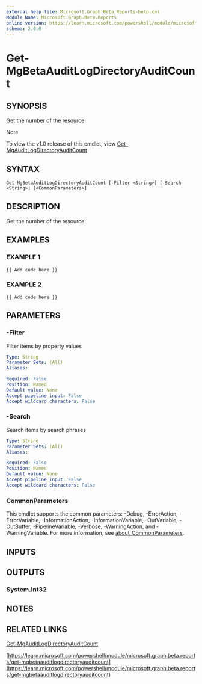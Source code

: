 ```yaml
---
external help file: Microsoft.Graph.Beta.Reports-help.xml
Module Name: Microsoft.Graph.Beta.Reports
online version: https://learn.microsoft.com/powershell/module/microsoft.graph.beta.reports/get-mgbetaauditlogdirectoryauditcount
schema: 2.0.0
---
```


# Get-MgBetaAuditLogDirectoryAuditCount

## SYNOPSIS
Get the number of the resource

> [!NOTE]
> To view the v1.0 release of this cmdlet, view [Get-MgAuditLogDirectoryAuditCount](/powershell/module/Microsoft.Graph.Reports/Get-MgAuditLogDirectoryAuditCount?view=graph-powershell-1.0)

## SYNTAX

```
Get-MgBetaAuditLogDirectoryAuditCount [-Filter <String>] [-Search <String>] [<CommonParameters>]
```

## DESCRIPTION
Get the number of the resource

## EXAMPLES

### EXAMPLE 1
```
{{ Add code here }}
```

### EXAMPLE 2
```
{{ Add code here }}
```

## PARAMETERS

### -Filter
Filter items by property values

```yaml
Type: String
Parameter Sets: (All)
Aliases:

Required: False
Position: Named
Default value: None
Accept pipeline input: False
Accept wildcard characters: False
```

### -Search
Search items by search phrases

```yaml
Type: String
Parameter Sets: (All)
Aliases:

Required: False
Position: Named
Default value: None
Accept pipeline input: False
Accept wildcard characters: False
```

### CommonParameters
This cmdlet supports the common parameters: -Debug, -ErrorAction, -ErrorVariable, -InformationAction, -InformationVariable, -OutVariable, -OutBuffer, -PipelineVariable, -Verbose, -WarningAction, and -WarningVariable. For more information, see [about_CommonParameters](http://go.microsoft.com/fwlink/?LinkID=113216).

## INPUTS

## OUTPUTS

### System.Int32
## NOTES

## RELATED LINKS
[Get-MgAuditLogDirectoryAuditCount](/powershell/module/Microsoft.Graph.Reports/Get-MgAuditLogDirectoryAuditCount?view=graph-powershell-1.0)

[https://learn.microsoft.com/powershell/module/microsoft.graph.beta.reports/get-mgbetaauditlogdirectoryauditcount](https://learn.microsoft.com/powershell/module/microsoft.graph.beta.reports/get-mgbetaauditlogdirectoryauditcount)


